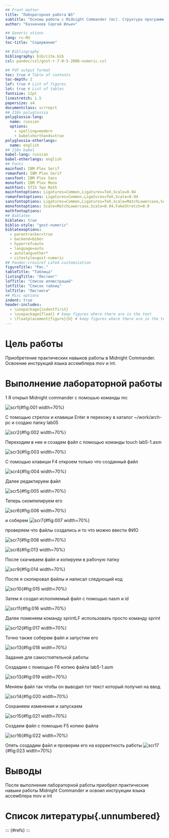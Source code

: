 ```yaml
---
## Front matter
title: "Лабораторная работа №5"
subtitle: "Основы работы с Midnight Commander (mc). Структура программы на языке ассемблера NASM. Системные вызовы в ОС GNU Linux"
author: "Казначеев Сергей Ильич"

## Generic otions
lang: ru-RU
toc-title: "Содержание"

## Bibliography
bibliography: bib/cite.bib
csl: pandoc/csl/gost-r-7-0-5-2008-numeric.csl

## Pdf output format
toc: true # Table of contents
toc-depth: 2
lof: true # List of figures
lot: true # List of tables
fontsize: 12pt
linestretch: 1.5
papersize: a4
documentclass: scrreprt
## I18n polyglossia
polyglossia-lang:
  name: russian
  options:
	- spelling=modern
	- babelshorthands=true
polyglossia-otherlangs:
  name: english
## I18n babel
babel-lang: russian
babel-otherlangs: english
## Fonts
mainfont: IBM Plex Serif
romanfont: IBM Plex Serif
sansfont: IBM Plex Sans
monofont: IBM Plex Mono
mathfont: STIX Two Math
mainfontoptions: Ligatures=Common,Ligatures=TeX,Scale=0.94
romanfontoptions: Ligatures=Common,Ligatures=TeX,Scale=0.94
sansfontoptions: Ligatures=Common,Ligatures=TeX,Scale=MatchLowercase,Scale=0.94
monofontoptions: Scale=MatchLowercase,Scale=0.94,FakeStretch=0.9
mathfontoptions:
## Biblatex
biblatex: true
biblio-style: "gost-numeric"
biblatexoptions:
  - parentracker=true
  - backend=biber
  - hyperref=auto
  - language=auto
  - autolang=other*
  - citestyle=gost-numeric
## Pandoc-crossref LaTeX customization
figureTitle: "Рис."
tableTitle: "Таблица"
listingTitle: "Листинг"
lofTitle: "Список иллюстраций"
lotTitle: "Список таблиц"
lolTitle: "Листинги"
## Misc options
indent: true
header-includes:
  - \usepackage{indentfirst}
  - \usepackage{float} # keep figures where there are in the text
  - \floatplacement{figure}{H} # keep figures where there are in the text
---
```


# Цель работы
Приобретение практических навыков работы в Midnight Commander. Освоение инструкций
языка ассемблера mov и int.

# Выполнение лабораторной работы
1 Я открыл Midnight commander с помошью команды mc 

![scr1](image/01.png){#fig:001 width=70%}

С помощью стрелок и клавиши Enter я перехожу в каталог ~/work/arch-pc и создаю папку lab05

![scr2](image/02.png){#fig:002 width=70%}

Переходим в нее и созадем файл с помощью команды touch lab5-1.asm

![scr3](image/03.png){#fig:003 width=70%}

С помощью клавиши F4 откроем только что созданный файл
 
![scr4](image/04.png){#fig:004 width=70%}

Далее редактируем файл

![scr5](image/05.png){#fig:005 width=70%}

Теперь скомпилируем его 

![scr6](image/06.png){#fig:006 width=70%}

и соберем 
![scr7](image/07.png){#fig:007 width=70%}

проверяем что файлы создались и то что можно ввести ФИО

![scr7](image/08.png){#fig:008 width=70%}

![scr8](image/13.png){#fig:013 width=70%}

После скачиваем файл и копируем в рабочую папку 

![scr9](image/14.png){#fig:014 width=70%}

После я скопировал файлы и написал следующий код 

![scr10](image/15.png){#fig:015 width=70%}

Затем я создал исполняемый файл с помощью  nasm и id
 
![scr11](image/16.png){#fig:016 width=70%}

Далее поменяем команду sprintLF использовать просто команду sprint

![scr12](image/17.png){#fig:017 width=70%}

Точно также соберем файл и запустим его

![scr13](image/18.png){#fig:018 width=70%}

Задания для самостоятельной работы 

Создадим с помощью F6 копию файла lab5-1.asm

![scr13](image/19.png){#fig:019 width=70%}

Меняем файл так чтобы он выводил тот текст который получил на ввод 

![scr14](image/20.png){#fig:020 width=70%}

Сохраняем изменения и запускаем 

![scr15](image/21.png){#fig:021 width=70%}

Создаем файл с помощью F5 копию файла

![scr16](image/22.png){#fig:022 width=70%}

Опять создадим файл и проверим его на корректность работы 
![scr17](image/23.png){#fig:023 width=70%}


# Выводы
После выполнения лабораторной работы приобрел практические навыки работы Midnight Commander  и освоил инструкции языка ассемблера mov и int
# Список литературы{.unnumbered}

::: {#refs}
:::
